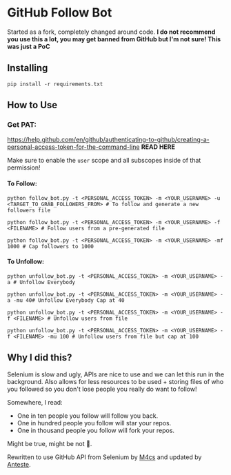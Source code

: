 # GitHub Follow Bot

Started as a fork, completely changed around code. **I do not recommend you use this a lot, you may get banned from GitHub but I'm not sure! This was just a PoC**

## Installing

```
pip install -r requirements.txt
```

## How to Use

### Get PAT:

https://help.github.com/en/github/authenticating-to-github/creating-a-personal-access-token-for-the-command-line **READ HERE**

Make sure to enable the `user` scope and all subscopes inside of that permission!

#### To Follow:

```
python follow_bot.py -t <PERSONAL_ACCESS_TOKEN> -m <YOUR_USERNAME> -u <TARGET_TO_GRAB_FOLLOWERS_FROM> # To follow and generate a new followers file

python follow_bot.py -t <PERSONAL_ACCESS_TOKEN> -m <YOUR_USERNAME> -f <FILENAME> # Follow users from a pre-generated file

python follow_bot.py -t <PERSONAL_ACCESS_TOKEN> -m <YOUR_USERNAME> -mf 1000 # Cap followers to 1000
```

#### To Unfollow:

```
python unfollow_bot.py -t <PERSONAL_ACCESS_TOKEN> -m <YOUR_USERNAME> -a # Unfollow Everybody

python unfollow_bot.py -t <PERSONAL_ACCESS_TOKEN> -m <YOUR_USERNAME> -a -mu 40# Unfollow Everybody Cap at 40

python unfollow_bot.py -t <PERSONAL_ACCESS_TOKEN> -m <YOUR_USERNAME> -f <FILENAME> # Unfollow users from file

python unfollow_bot.py -t <PERSONAL_ACCESS_TOKEN> -m <YOUR_USERNAME> -f <FILENAME> -mu 100 # Unfollow users from file but cap at 100
```

## Why I did this?

Selenium is slow and ugly, APIs are nice to use and we can let this run in the background. Also allows for less resources to be used + storing files of who you followed so you don't lose people you really do want to follow!

Somewhere, I read:
- One in ten people you follow will follow you back.
- One in hundred people you follow will star your repos.
- One in thousand people you follow will fork your repos.

Might be true, might be not 🤷‍.

Rewritten to use GitHub API from Selenium by [M4cs](https://github.com/M4cs) and updated by [Anteste](https://github.com/Anteste).
